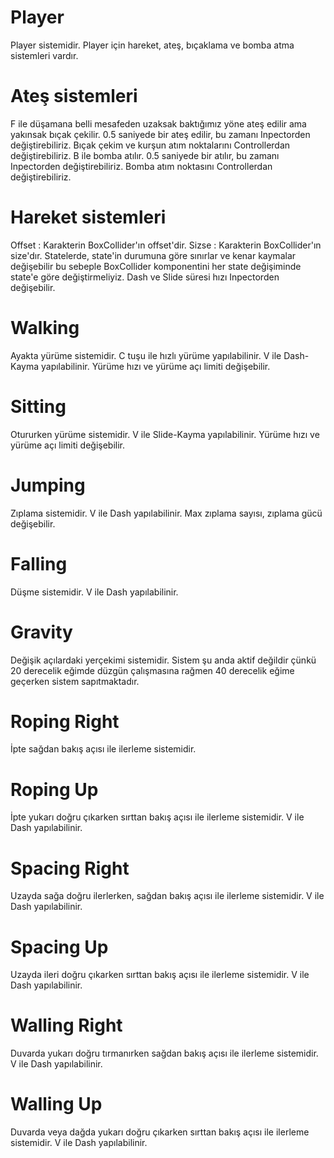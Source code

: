 # Player
Player sistemidir. Player için hareket, ateş, bıçaklama ve bomba atma sistemleri vardır.

# Ateş sistemleri
F ile düşamana belli mesafeden uzaksak baktığımız yöne ateş edilir ama yakınsak bıçak çekilir. 0.5 saniyede bir ateş edilir, bu zamanı Inpectorden değiştirebiliriz. Bıçak çekim ve kurşun atım noktalarını Controllerdan değiştirebiliriz.
B ile bomba atılır. 0.5 saniyede bir atılır, bu zamanı Inpectorden değiştirebiliriz. Bomba atım noktasını Controllerdan değiştirebiliriz.

# Hareket sistemleri
Offset : Karakterin BoxCollider'ın offset'dir.
Sizse : Karakterin BoxCollider'ın size'dır. 
Statelerde, state'in durumuna göre sınırlar ve kenar kaymalar değişebilir bu sebeple BoxCollider komponentini her state değişiminde state'e göre değiştirmeliyiz.
Dash ve Slide süresi hızı Inpectorden değişebilir.
# Walking
Ayakta yürüme sistemidir. C tuşu ile hızlı yürüme yapılabilinir. V ile Dash-Kayma yapılabilinir. Yürüme hızı ve yürüme açı limiti değişebilir.

# Sitting
Otururken yürüme sistemidir. V ile Slide-Kayma yapılabilinir. Yürüme hızı ve yürüme açı limiti değişebilir.

# Jumping
Zıplama sistemidir. V ile Dash yapılabilinir. Max zıplama sayısı, zıplama gücü değişebilir.

# Falling
Düşme sistemidir. V ile Dash yapılabilinir.

# Gravity
Değişik açılardaki yerçekimi sistemidir. Sistem şu anda aktif değildir çünkü 20 derecelik eğimde düzgün çalışmasına rağmen 40 derecelik eğime geçerken sistem sapıtmaktadır.

# Roping Right
İpte sağdan bakış açısı ile ilerleme sistemidir. 

# Roping Up
İpte yukarı doğru çıkarken sırttan bakış açısı ile ilerleme sistemidir. V ile Dash yapılabilinir.

# Spacing Right
Uzayda sağa doğru ilerlerken, sağdan bakış açısı ile ilerleme sistemidir. V ile Dash yapılabilinir.

# Spacing Up
Uzayda ileri doğru çıkarken sırttan bakış açısı ile ilerleme sistemidir. V ile Dash yapılabilinir.

# Walling Right
Duvarda yukarı doğru tırmanırken sağdan bakış açısı ile ilerleme sistemidir. V ile Dash yapılabilinir.

# Walling Up
Duvarda veya dağda yukarı doğru çıkarken sırttan bakış açısı ile ilerleme sistemidir. V ile Dash yapılabilinir.
